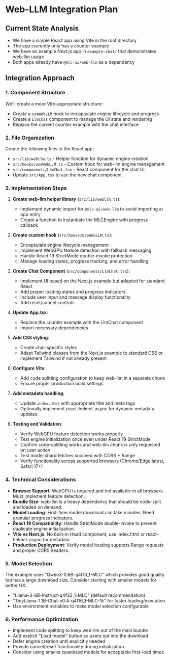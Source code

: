 # Web-LLM Integration Plan

## Current State Analysis

- We have a simple React app using Vite in the root directory
- The app currently only has a counter example
- We have an example Next.js app in `example-chat/` that demonstrates web-llm usage
- Both apps already have `@mlc-ai/web-llm` as a dependency

## Integration Approach

### 1. Component Structure
We'll create a more Vite-appropriate structure:
- Create a `useWebLLM` hook to encapsulate engine lifecycle and progress
- Create a `LlmChat` component to manage the UI state and rendering
- Replace the current counter example with the chat interface

### 2. File Organization
Create the following files in the React app:
- `src/lib/webllm.ts` - Helper function for dynamic engine creation
- `src/hooks/useWebLLM.ts` - Custom hook for web-llm engine management
- `src/components/LlmChat.tsx` - React component for the chat UI
- Update `src/App.tsx` to use the new chat component

### 3. Implementation Steps

1. **Create web-llm helper library** (`src/lib/webllm.ts`):
   - Implement dynamic import for `@mlc-ai/web-llm` to avoid importing at app entry
   - Create a function to instantiate the MLCEngine with progress callback

2. **Create custom hook** (`src/hooks/useWebLLM.ts`):
   - Encapsulate engine lifecycle management
   - Implement WebGPU feature detection with fallback messaging
   - Handle React 19 StrictMode double-invoke protection
   - Manage loading states, progress tracking, and error handling

3. **Create Chat Component** (`src/components/LlmChat.tsx`):
   - Implement UI based on the Next.js example but adapted for standard React
   - Add proper loading states and progress indicators
   - Include user input and message display functionality
   - Add reset/cancel controls

4. **Update App.tsx**:
   - Replace the counter example with the LlmChat component
   - Import necessary dependencies

5. **Add CSS styling**:
   - Create chat-specific styles
   - Adapt Tailwind classes from the Next.js example to standard CSS or implement Tailwind if not already present

6. **Configure Vite**:
   - Add code splitting configuration to keep web-llm in a separate chunk
   - Ensure proper production build settings

7. **Add metadata handling**:
   - Update `index.html` with appropriate title and meta tags
   - Optionally implement react-helmet-async for dynamic metadata updates

8. **Testing and Validation**:
   - Verify WebGPU feature detection works properly
   - Test engine initialization once even under React 19 StrictMode
   - Confirm code-splitting works and web-llm chunk is only requested on user action
   - Test model shard fetches succeed with CORS + Range
   - Verify functionality across supported browsers (Chrome/Edge latest, Safari 17+)

### 4. Technical Considerations

- **Browser Support**: WebGPU is required and not available in all browsers. Must implement feature detection.
- **Bundle Size**: web-llm is a heavy dependency that should be code-split and loaded on demand.
- **Model Loading**: First-time model download can take minutes. Need granular progress indicators.
- **React 19 Compatibility**: Handle StrictMode double-invoke to prevent duplicate engine initialization.
- **Vite vs Next.js**: No built-in Head component; use index.html or react-helmet-async for metadata.
- **Production Deployment**: Verify model hosting supports Range requests and proper CORS headers.

### 5. Model Selection

The example uses "Qwen3-0.6B-q4f16_1-MLC" which provides good quality but has a large download size. Consider starting with smaller models for better UX:
- "Llama-3-8B-Instruct-q4f32_1-MLC" (default recommendation)
- "TinyLlama-1.1B-Chat-v0.4-q4f16_1-MLC-1k" for faster loading/execution
- Use environment variables to make model selection configurable

### 6. Performance Optimization

- Implement code splitting to keep web-llm out of the main bundle
- Add explicit "Load model" button so users opt into the download
- Defer engine creation until explicitly needed
- Provide cancel/reset functionality during initialization
- Consider using smaller quantized models for acceptable first-load times